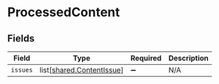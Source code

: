 # ProcessedContent


## Fields

| Field                                                                | Type                                                                 | Required                                                             | Description                                                          |
| -------------------------------------------------------------------- | -------------------------------------------------------------------- | -------------------------------------------------------------------- | -------------------------------------------------------------------- |
| `issues`                                                             | list[[shared.ContentIssue](undefined/models/shared/contentissue.md)] | :heavy_minus_sign:                                                   | N/A                                                                  |